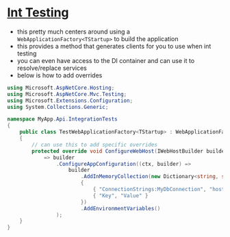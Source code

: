 # [Int Testing](https://docs.microsoft.com/en-us/aspnet/core/test/integration-tests?view=aspnetcore-5.0)

- this pretty much centers around using a `WebApplicationFactory<TStartup>` to build the application
- this provides a method that generates clients for you to use when int testing
- you can even have access to the DI container and can use it to resolve/replace services
- below is how to add overrides

```cs
using Microsoft.AspNetCore.Hosting;
using Microsoft.AspNetCore.Mvc.Testing;
using Microsoft.Extensions.Configuration;
using System.Collections.Generic;

namespace MyApp.Api.IntegrationTests
{
    public class TestWebApplicationFactory<TStartup> : WebApplicationFactory<TStartup> where TStartup : class
    {
        // can use this to add specific overrides
        protected override void ConfigureWebHost(IWebHostBuilder builder)
            => builder
                .ConfigureAppConfiguration((ctx, builder) =>
                    builder
                        .AddInMemoryCollection(new Dictionary<string, string>
                        {
                            { "ConnectionStrings:MyDbConnection", "host=localhost;port=5400;database=mydb;username=admin;password=password" },
                            { "Key", "Value" }
                        })
                        .AddEnvironmentVariables()
                );
    }
}
```

